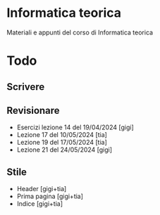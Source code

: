 # Informatica teorica

Materiali e appunti del corso di Informatica teorica

# Todo

## Scrivere

## Revisionare

- Esercizi lezione 14 del 19/04/2024 [gigi]
- Lezione 17 del 10/05/2024 [tia]
- Lezione 19 del 17/05/2024 [tia]
- Lezione 21 del 24/05/2024 [gigi]

## Stile

- Header [gigi+tia]
- Prima pagina [gigi+tia]
- Indice [gigi+tia]
